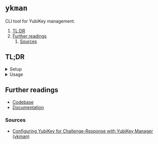 # `ykman`

CLI tool for YubiKey management.

1. [TL;DR](#tldr)
1. [Further readings](#further-readings)
   1. [Sources](#sources)

## TL;DR

<details>
  <summary>Setup</summary>

```sh
apt-add-repository 'ppa:yubico/stable' && apt install 'yubikey-manager'
brew install 'ykman'
pip install --user 'yubikey-manager'
pkg install 'py38-yubikey-manager'
snap install 'ykman'

source <(_YKMAN_COMPLETE='bash_source' ykman | sudo tee '/etc/bash_completion.d/ykman')

# Uninstall when installed via pgk installer on OS X
sudo rm -rf '/usr/local/bin/ykman' '/usr/local/ykman'
```

</details>

<details>
  <summary>Usage</summary>

```sh
# Print the executable's version
ykman --version
ykman -v

# Enable debug mode
ykman --log-level 'DEBUG' …
ykman -l 'DEBUG' --log-file 'path/to/file.log' …

# Specify the YukiKey to use
ykman --device '01234567' …
ykman -d '01234567' …

# List connected YubiKeys
ykman list
ykman list --serials

# Show information about YubiKeys
ykman info
ykman -d '01234567' info --check-fips

# Set OTP and FIDO mode
ykman config mode 'OTP+FIDO'

# Set CCID only mode and use touch to eject the smart card
ykman config mode 'CCID' --touch-eject

# Disable PIV over NFC
ykman config nfc --disable 'PIV'

# Enable all applications over USB
ykman config usb --enable-all

# Generate and set a random application lock code
ykman config set-lock-code --generate

# Run Python scripts
ykman script 'script.py'
ykman script 'script.py' '123456' 'indata.csv'

# Show OATH status
ykman oath info
ykman -d '01234567' oath info

# List OATH accounts
ykman oath accounts list

# Add OATH accounts
ykman oath accounts add 'account-name' 'secret' --touch

# Generate OATH codes for accounts
ykman oath accounts code 'account-regex'

# Rename OATH accounts
ykman oath accounts rename 'account-regex' 'new-account-name'

# Delete OATH accounts
ykman oath accounts delete 'account-regex'

# Reset OATH data
ykman oath info

# Show FIDO status
# FIDO --> FIDO2 and U2F
ykman fido info

# List stored FIDO credentials
ykman fido credentials list --pin '123456'

# Delete FIDO credentials
ykman fido credentials delete 'credential-id'

# List registered fingerprints
ykman fido fingerprints list
ykman fido fingerprints list --pin '123456'

# Register fingerprints
ykman fido fingerprints add 'fingerprint-name' --pin '123456'

# Delete stored fingerprints
ykman fido fingerprints delete 'fingerprint-id'

# Reset FIDO data
ykman fido reset
ykman fido reset --force

# Change FIDO PIN
ykman fido access change-pin --pin '123456' --new-pin '654321'
```

</details>

<!-- Uncomment if used
<details>
  <summary>Real world use cases</summary>

```sh
```

</details>
-->

## Further readings

- [Codebase]
- [Documentation]

### Sources

- [Configuring YubiKey for Challenge-Response with YubiKey Manager (ykman)]

<!--
  Reference
  ═╬═Time══
  -->

<!-- In-article sections -->
<!-- Knowledge base -->
<!-- Files -->
<!-- Upstream -->
[codebase]: https://github.com/Yubico/yubikey-manager
[documentation]: https://docs.yubico.com/software/yubikey/tools/ykman/Using_the_ykman_CLI.html

<!-- Others -->
[configuring yubikey for challenge-response with yubikey manager (ykman)]: https://bytefreaks.net/gnulinux/bash/configuring-yubikey-for-challenge-response-with-yubikey-manager-ykman
